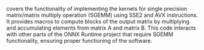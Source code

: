 covers the functionality of implementing the kernels for single precision matrix/matrix multiply operation (SGEMM) using SSE2 and AVX instructions. It provides macros to compute blocks of the output matrix by multiplying and accumulating elements from matrix A and matrix B. This code interacts with other parts of the ONNX Runtime project that require SGEMM functionality, ensuring proper functioning of the software.